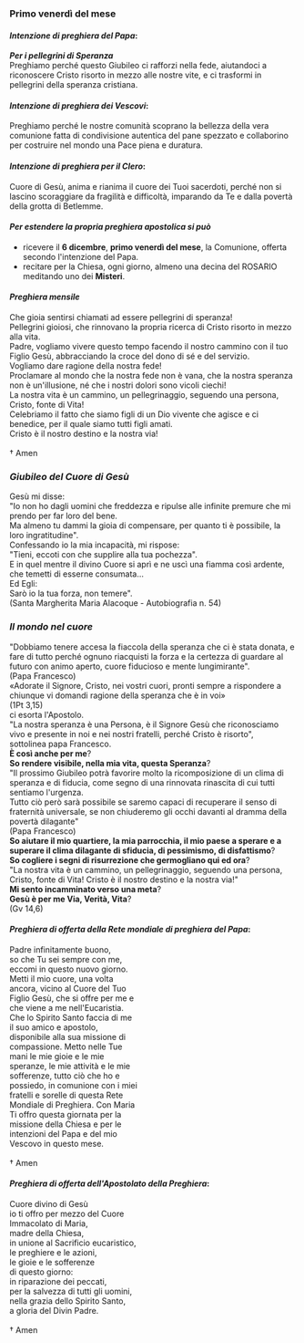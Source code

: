 
### Primo venerdì del mese

#### *Intenzione di preghiera del Papa*:
***Per i pellegrini di Speranza***<br>Preghiamo perché questo Giubileo ci rafforzi nella fede, aiutandoci a riconoscere Cristo risorto in mezzo alle nostre vite, e ci trasformi in pellegrini della speranza cristiana.

#### *Intenzione di preghiera dei Vescovi*:
Preghiamo perché le nostre comunità scoprano la bellezza della vera comunione fatta di condivisione autentica del pane spezzato e collaborino per costruire nel mondo una Pace piena e duratura.

#### *Intenzione di preghiera per il Clero*:
Cuore di Gesù, anima e rianima il cuore dei Tuoi sacerdoti, perché non si lascino scoraggiare da fragilità e difficoltà, imparando da Te e dalla povertà della grotta di Betlemme.

#### *Per estendere la propria preghiera apostolica si può*
- ricevere il **6 dicembre**, **primo venerdì del mese**, la Comunione, offerta secondo l'intenzione del Papa.
- recitare per la Chiesa, ogni giorno, almeno una decina del ROSARIO meditando uno dei **Misteri**.

#### *Preghiera mensile*
Che gioia sentirsi chiamati ad essere pellegrini di speranza!<br>Pellegrini gioiosi, che rinnovano la propria ricerca di Cristo risorto in mezzo alla vita.<br>Padre, vogliamo vivere questo tempo facendo il nostro cammino con il tuo Figlio Gesù, abbracciando la croce del dono di sé e del servizio.<br>Vogliamo dare ragione della nostra fede!<br>Proclamare al mondo che la nostra fede non è vana, che la nostra speranza non è un'illusione, né che i nostri dolori sono vicoli ciechi!<br>La nostra vita è un cammino, un pellegrinaggio, seguendo una persona, Cristo, fonte di Vita!<br>Celebriamo il fatto che siamo figli di un Dio vivente che agisce e ci benedice, per il quale siamo tutti figli amati.<br>Cristo è il nostro destino e la nostra via!<br><br>† Amen

### *Giubileo del Cuore di Gesù*
Gesù mi disse:<br>"Io non ho dagli uomini che freddezza e ripulse alle infinite premure che mi prendo per far loro del bene.<br>Ma almeno tu dammi la gioia di compensare, per quanto ti è possibile, la loro ingratitudine".<br>Confessando io la mia incapacità, mi rispose:<br>"Tieni, eccoti con che supplire alla tua pochezza".<br>E in quel mentre il divino Cuore si aprì e ne uscì una fiamma così ardente, che temetti di esserne consumata...<br>Ed Egli:<br>Sarò io la tua forza, non temere".<br>(Santa Margherita Maria Alacoque - Autobiografia n. 54)

### *Il mondo nel cuore*
"Dobbiamo tenere accesa la fiaccola della speranza che ci è stata donata, e fare di tutto perché ognuno riacquisti la forza e la certezza di guardare al futuro con animo aperto, cuore fiducioso e mente lungimirante".<br>(Papa Francesco)<br>«Adorate il Signore, Cristo, nei vostri cuori, pronti sempre a rispondere a chiunque vi domandi ragione della speranza che è in voi»<br>(1Pt 3,15)<br>ci esorta l'Apostolo.<br>"La nostra speranza è una Persona, è il Signore Gesù che riconosciamo vivo e presente in noi e nei nostri fratelli, perché Cristo è risorto",<br>sottolinea papa Francesco.<br>**È così anche per me**?<br>**So rendere visibile, nella mia vita, questa Speranza**?<br>"Il prossimo Giubileo potrà favorire molto la ricomposizione di un clima di speranza e di fiducia, come segno di una rinnovata rinascita di cui tutti sentiamo l'urgenza.<br>Tutto ciò però sarà possibile se saremo capaci di recuperare il senso di fraternità universale, se non chiuderemo gli occhi davanti al dramma della povertà dilagante"<br>(Papa Francesco)<br>**So aiutare il mio quartiere, la mia parrocchia, il mio paese a sperare e a superare il clima dilagante di sfiducia, di pessimismo, di disfattismo**?<br>**So cogliere i segni di risurrezione che germogliano qui ed ora**?<br>"La nostra vita è un cammino, un pellegrinaggio, seguendo una persona, Cristo, fonte di Vita! Cristo è il nostro destino e la nostra via!"<br>**Mi sento incamminato verso una meta**?<br>**Gesù è per me Via, Verità, Vita**?<br>(Gv 14,6)

#### *Preghiera di offerta della Rete mondiale di preghiera del Papa*:
Padre infinitamente buono,<br>so che Tu sei sempre con me,<br>eccomi in questo nuovo giorno.<br>Metti il mio cuore, una volta<br>ancora, vicino al Cuore del Tuo<br>Figlio Gesù, che si offre per me e<br>che viene a me nell'Eucaristia.<br>Che lo Spirito Santo faccia di me<br>il suo amico e apostolo,<br>disponibile alla sua missione di<br>compassione. Metto nelle Tue<br>mani le mie gioie e le mie<br>speranze, le mie attività e le mie<br>sofferenze, tutto ciò che ho e<br>possiedo, in comunione con i miei<br>fratelli e sorelle di questa Rete<br>Mondiale di Preghiera. Con Maria<br>Ti offro questa giornata per la<br>missione della Chiesa e per le<br>intenzioni del Papa e del mio<br>Vescovo in questo mese.<br><br>† Amen

#### *Preghiera di offerta dell'Apostolato della Preghiera*:
Cuore divino di Gesù<br>io ti offro per mezzo del Cuore<br>Immacolato di Maria,<br>madre della Chiesa,<br>in unione al Sacrificio eucaristico,<br>le preghiere e le azioni,<br>le gioie e le sofferenze<br>di questo giorno:<br>in riparazione dei peccati,<br>per la salvezza di tutti gli uomini,<br>nella grazia dello Spirito Santo,<br>a gloria del Divin Padre.<br><br>† Amen